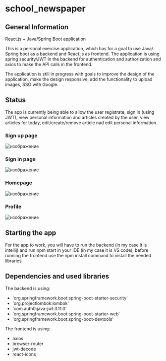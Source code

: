 # school_newspaper

## General Information 

React.js + Java/Spring Boot application

This is a personal exercise application, which has for a goal to use Java/ Spring boot as a backend and React.js as frontend. The application is using spring security/JWT in the backend for authentication and authorization and axios to make the API calls in the frontend.

The application is still in progress with goals to improve the design of the application, make the design responsive, add the functionality to upload images, SSO with Google.

## Status

The app is currently being able to allow the user registrate, sign in (using JWT), view personal information and articles created by the user, view articles for today, edit/create/remove article nad edit personal information.

### Sign up page
![изображение](https://user-images.githubusercontent.com/105558464/171043575-9e8122d0-22ae-4819-9d51-b1673d2134df.png)

### Sign in page
![изображение](https://user-images.githubusercontent.com/105558464/171043716-3e1fc984-ed64-4ee6-93e4-4a7becacc6a7.png)

### Homepage
![изображение](https://user-images.githubusercontent.com/105558464/171043834-691dc78f-8b64-4a3a-9f21-43bb648e31c0.png)

### Profile
![изображение](https://user-images.githubusercontent.com/105558464/171043928-1ddd881c-9dd6-42ce-bcf3-9b58128fb0e0.png)


## Starting the app

For the app to work, you will have to run the backend (in my case it is intellij) and run npm start in your IDE (in my case it is VS code), before running the frontend use the npm install command to install the needed libraries.

## Dependencies and used libraries

The backend is using:
 - 'org.springframework.boot:spring-boot-starter-security'
 - 'org.projectlombok:lombok'
 - 'com.auth0:java-jwt:3.11.0'
 - 'org.springframework.boot:spring-boot-starter-web'
 - 'org.springframework.boot:spring-boot-devtools'

The frontend is using:
 - axios
 - browser-router
 - jwt-decode
 - react-icons
